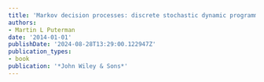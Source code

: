 ```yaml
---
title: 'Markov decision processes: discrete stochastic dynamic programming'
authors:
- Martin L Puterman
date: '2014-01-01'
publishDate: '2024-08-28T13:29:00.122947Z'
publication_types:
- book
publication: '*John Wiley & Sons*'
---
```

